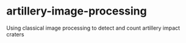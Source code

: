 # artillery-image-processing
Using classical image processing to detect and count artillery impact craters
